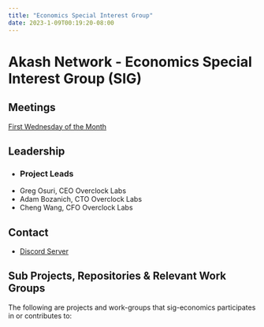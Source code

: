 ```yaml
---
title: "Economics Special Interest Group"
date: 2023-1-09T00:19:20-08:00
---
```


# Akash Network - Economics Special Interest Group (SIG)


## Meetings

[First Wednesday of the Month](https://calendar.google.com/calendar/u/0?cid=Y18yNWU1ZTM3NDhlNGM0YWI3YTU1ZjQxZmJjNWViZWJjYzBhMDNiNDBmYjAyODc4NWYxNDE1OWJmYWViZWExMmUyQGdyb3VwLmNhbGVuZGFyLmdvb2dsZS5jb20)

## Leadership

- ### Project Leads

* Greg Osuri, CEO Overclock Labs
* Adam Bozanich, CTO Overclock Labs
* Cheng Wang, CFO Overclock Labs



## Contact

- [Discord Server](https://discord.com/channels/747885925232672829/1062752068907044985/1069627540509036686)

## Sub Projects, Repositories & Relevant Work Groups

The following are projects and work-groups that sig-economics participates in or contributes to:
